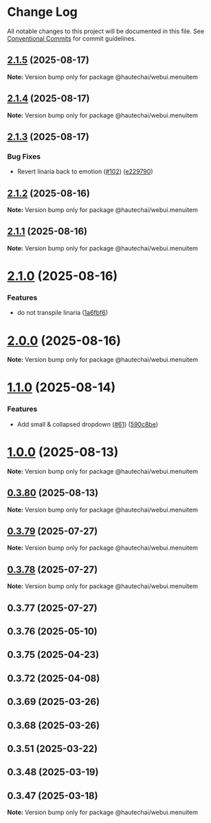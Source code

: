 # Change Log

All notable changes to this project will be documented in this file.
See [Conventional Commits](https://conventionalcommits.org) for commit guidelines.

## [2.1.5](https://github.com/HautechAI/webui/compare/@hautechai/webui.menuitem@2.1.4...@hautechai/webui.menuitem@2.1.5) (2025-08-17)

**Note:** Version bump only for package @hautechai/webui.menuitem

## [2.1.4](https://github.com/HautechAI/webui/compare/@hautechai/webui.menuitem@2.1.3...@hautechai/webui.menuitem@2.1.4) (2025-08-17)

**Note:** Version bump only for package @hautechai/webui.menuitem

## [2.1.3](https://github.com/HautechAI/webui/compare/@hautechai/webui.menuitem@2.1.2...@hautechai/webui.menuitem@2.1.3) (2025-08-17)

### Bug Fixes

- Revert linaria back to emotion ([#102](https://github.com/HautechAI/webui/issues/102)) ([e229790](https://github.com/HautechAI/webui/commit/e229790dae8eba4b3037bbe41365e5a73ab7f6dc))

## [2.1.2](https://github.com/HautechAI/webui/compare/@hautechai/webui.menuitem@2.1.1...@hautechai/webui.menuitem@2.1.2) (2025-08-16)

**Note:** Version bump only for package @hautechai/webui.menuitem

## [2.1.1](https://github.com/HautechAI/webui/compare/@hautechai/webui.menuitem@2.1.0...@hautechai/webui.menuitem@2.1.1) (2025-08-16)

**Note:** Version bump only for package @hautechai/webui.menuitem

# [2.1.0](https://github.com/HautechAI/webui/compare/@hautechai/webui.menuitem@1.1.0...@hautechai/webui.menuitem@2.1.0) (2025-08-16)

### Features

- do not transpile linaria ([1a6fbf6](https://github.com/HautechAI/webui/commit/1a6fbf6353a0e5028040006b5045170cf83f1ba0))

# [2.0.0](https://github.com/HautechAI/webui/compare/@hautechai/webui.menuitem@1.1.0...@hautechai/webui.menuitem@2.0.0) (2025-08-16)

**Note:** Version bump only for package @hautechai/webui.menuitem

# [1.1.0](https://github.com/HautechAI/webui/compare/@hautechai/webui.menuitem@1.0.0...@hautechai/webui.menuitem@1.1.0) (2025-08-14)

### Features

- Add small & collapsed dropdown ([#61](https://github.com/HautechAI/webui/issues/61)) ([590c8be](https://github.com/HautechAI/webui/commit/590c8be42597e87d79a22d8d01e178e139556f6f))

# [1.0.0](https://github.com/HautechAI/webui/compare/@hautechai/webui.menuitem@0.3.80...@hautechai/webui.menuitem@1.0.0) (2025-08-13)

**Note:** Version bump only for package @hautechai/webui.menuitem

## [0.3.80](https://github.com/HautechAI/webui/compare/@hautechai/webui.menuitem@0.3.79...@hautechai/webui.menuitem@0.3.80) (2025-08-13)

**Note:** Version bump only for package @hautechai/webui.menuitem

## [0.3.79](https://github.com/HautechAI/webui/compare/@hautechai/webui.menuitem@0.3.78...@hautechai/webui.menuitem@0.3.79) (2025-07-27)

**Note:** Version bump only for package @hautechai/webui.menuitem

## [0.3.78](https://github.com/HautechAI/webui/compare/@hautechai/webui.menuitem@0.3.77...@hautechai/webui.menuitem@0.3.78) (2025-07-27)

**Note:** Version bump only for package @hautechai/webui.menuitem

## 0.3.77 (2025-07-27)

## 0.3.76 (2025-05-10)

## 0.3.75 (2025-04-23)

## 0.3.72 (2025-04-08)

## 0.3.69 (2025-03-26)

## 0.3.68 (2025-03-26)

## 0.3.51 (2025-03-22)

## 0.3.48 (2025-03-19)

## 0.3.47 (2025-03-18)

**Note:** Version bump only for package @hautechai/webui.menuitem
